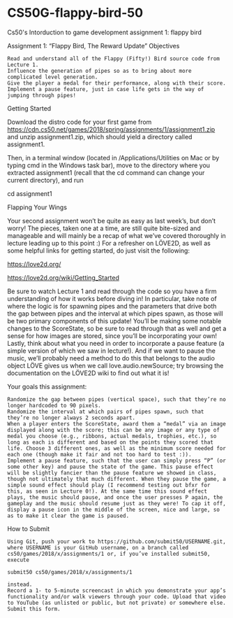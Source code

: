 # CS50G-flappy-bird-50
Cs50's Intorduction to game development assignment 1: flappy bird


Assignment 1: “Flappy Bird, The Reward Update”
Objectives

    Read and understand all of the Flappy (Fifty!) Bird source code from Lecture 1.
    Influence the generation of pipes so as to bring about more complicated level generation.
    Give the player a medal for their performance, along with their score.
    Implement a pause feature, just in case life gets in the way of jumping through pipes!

Getting Started

Download the distro code for your first game from https://cdn.cs50.net/games/2018/spring/assignments/1/assignment1.zip and unzip assignment1.zip, which should yield a directory called assignment1.

Then, in a terminal window (located in /Applications/Utilities on Mac or by typing cmd in the Windows task bar), move to the directory where you extracted assignment1 (recall that the cd command can change your current directory), and run

cd assignment1

Flapping Your Wings

Your second assignment won’t be quite as easy as last week’s, but don’t worry! The pieces, taken one at a time, are still quite bite-sized and manageable and will mainly be a recap of what we’ve covered thoroughly in lecture leading up to this point :) For a refresher on LÖVE2D, as well as some helpful links for getting started, do just visit the following:

https://love2d.org/

https://love2d.org/wiki/Getting_Started

Be sure to watch Lecture 1 and read through the code so you have a firm understanding of how it works before diving in! In particular, take note of where the logic is for spawning pipes and the parameters that drive both the gap between pipes and the interval at which pipes spawn, as those will be two primary components of this update! You’ll be making some notable changes to the ScoreState, so be sure to read through that as well and get a sense for how images are stored, since you’ll be incorporating your own! Lastly, think about what you need in order to incorporate a pause feature (a simple version of which we saw in lecture!). And if we want to pause the music, we’ll probably need a method to do this that belongs to the audio object LÖVE gives us when we call love.audio.newSource; try browsing the documentation on the LÖVE2D wiki to find out what it is!

Your goals this assignment:

    Randomize the gap between pipes (vertical space), such that they’re no longer hardcoded to 90 pixels.
    Randomize the interval at which pairs of pipes spawn, such that they’re no longer always 2 seconds apart.
    When a player enters the ScoreState, award them a “medal” via an image displayed along with the score; this can be any image or any type of medal you choose (e.g., ribbons, actual medals, trophies, etc.), so long as each is different and based on the points they scored that life. Choose 3 different ones, as well as the minimum score needed for each one (though make it fair and not too hard to test :)).
    Implement a pause feature, such that the user can simply press “P” (or some other key) and pause the state of the game. This pause effect will be slightly fancier than the pause feature we showed in class, though not ultimately that much different. When they pause the game, a simple sound effect should play (I recommend testing out bfxr for this, as seen in Lecture 0!). At the same time this sound effect plays, the music should pause, and once the user presses P again, the gameplay and the music should resume just as they were! To cap it off, display a pause icon in the middle of the screen, nice and large, so as to make it clear the game is paused.

How to Submit

    Using Git, push your work to https://github.com/submit50/USERNAME.git, where USERNAME is your GitHub username, on a branch called cs50/games/2018/x/assignments/1 or, if you’ve installed submit50, execute

    submit50 cs50/games/2018/x/assignments/1

    instead.
    Record a 1- to 5-minute screencast in which you demonstrate your app’s functionality and/or walk viewers through your code. Upload that video to YouTube (as unlisted or public, but not private) or somewhere else.
    Submit this form.


